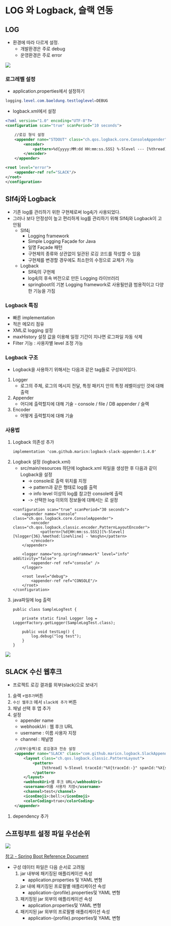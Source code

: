 # LOG 와 Logback, 슬랙 연동

## LOG
- 환경에 따라 다르게 설정. 
    - 개발환경은 주로 debug
    - 운영환경은 주로 error

![](https://i.imgur.com/cAoTrQs.png)

### 로그레벨 설정

-  application.properties에서 설정하기
```java
logging.level.com.baeldung.testloglevel=DEBUG
```
- logback.xml에서 설정
```xml
<?xml version="1.0" encoding="UTF-8"?>
<configuration scan="true" scanPeriod="10 seconds">

    //로깅 형식 설정
    <appender name="STDOUT" class="ch.qos.logback.core.ConsoleAppender">
        <encoder>
            <pattern>%d{yyyy:MM:dd HH:mm:ss.SSS} %-5level --- [%thread] %logger{35} : %msg %n</pattern>
        </encoder>
    </appender>

<root level="error">
    <appender-ref ref="SLACK"/>
</root>
</configuration>
```

## Slf4j와 Logback
- 기존 log를 관리하기 위한 구현체로써 log4j가 사용되었다. 
- 그러나 보다 안정성이 높고 편리하게 log를 관리하기 위해 Slf4j와 Logback이 고안됨
    - Slf4j
        - Logging framework
        - Simple Logging Façade for Java 
        - 일명 Façade  패턴
        - 구현체의 종류와 상관없이 일관된 로깅 코드를 작성할 수 있음
        - 구현체를 변경할 경우에도 최소한의 수정으로 교체가 가능
    - Logback
        - Slf4j의 구현체
        - log4j의 후속 버전으로 만든 Logging 라이브러리
        - springboot의 기본 Logging framework로 사용될만큼 범용적이고 다양한 기능을 가짐

### Logback 특징
- 빠른 implementation
- 적은 메모리 점유
- XML로 logging 설정
- maxHistory 설정 값을 이용해 일정 기간이 지나면 로그파일 자동 삭제
- Filter 기능 : 사용자별 level 조정 가능

### Logback 구조
- Logback을 사용하기 위해서는 다음과 같은 tag들로 구성되어있다.
1. Logger 
    - 로그의 주체, 로그의 메시지 전달, 특정 패키지 안의 특정 레벨이상인 것에 대해 출력
2. Appender 
    - 어디에 출력할지에 대해 기술 - console / file / DB appender / 슬랙
3. Encoder 
    - 어떻게 출력할지에 대해 기술

### 사용법
1. Logback 의존성 추가
    ```
    implementation 'com.github.maricn:logback-slack-appender:1.4.0'
    ```
2. Logback 설정 (logback.xml)
    - src/main/resources 하단에 logback.xml 파일을 생성한 후 다음과 같이 Logback을 설정
        - <appender> -> console로 출력 위치를 지정
        - <encoder> -> pattern과 같은 형태로 log를 출력
        - <logger> -> info level 이상의 log를 참고한 console에 출력
        - <root> -> 선택한 log 이외의 정보들에 대해서는 <root>로 설정
    ```
    <configuration scan="true" scanPeriod="30 seconds">
        <appender name="console" class="ch.qos.logback.core.ConsoleAppender">
            <encoder class="ch.qos.logback.classic.encoder.PatternLayoutEncoder">
                <pattern>[%d{HH:mm:ss.SSS}][%-5level][%logger{36}.%method:line%line] - %msg%n</pattern>
            </encoder>
        </appender>

        <logger name="org.springframework" level="info" additivity="false">
            <appender-ref ref="console" />
        </logger>

        <root level="debug">
            <appender-ref ref="CONSOLE"/>
        </root>
    </configuration>
    ```
3. java파일에 log 출력
    ```
    public class SampleLogTest {
 
        private static final Logger log = LoggerFactory.getLogger(SampleLogTest.class);
    
        public void testLog() {
            log.debug("log test");
        }
    }
    ```

![](https://i.imgur.com/KyAZJbJ.png)
## SLACK 수신 웹후크
- 프로젝트 로깅 결과를 외부(slack)으로 보내기
1. 슬랙 `+앱추가`버튼
2. `수신 웹후크` 에서 `slack에 추가` 버튼
3. 채널 선택 후 앱 추가
4. 설정 
    - appender name
    - webhookUri : 웹 후크 URL
    - username : 이름 사용자 지정
    - channel : 채널명
```xml
    //외부(슬랙)로 로깅결과 전송 설정
    <appender name="SLACK" class="com.github.maricn.logback.SlackAppender">
        <layout class="ch.qos.logback.classic.PatternLayout">
            <pattern>
                [%thread] %-5level traceId:"%X{traceId:-}" spanId:"%X{spanId:-}"%n%msg%n
            </pattern>
        </layout>
        <webhookUri>웹 후크 URL</webhookUri>
        <username>이름 사용자 지정</username>
        <channel>test</channel>
        <iconEmoji>:bell:</iconEmoji>
        <colorCoding>true</colorCoding>
    </appender>
```    

1. dependency 추가


## 스프링부트 설정 파일 우선순위
![](https://i.imgur.com/AIOrBmO.png)

[참고 - Spring Boot Reference Document](https://docs.spring.io/spring-boot/docs/2.7.0/reference/htmlsingle/#features.external-config)
- 구성 데이터 파일은 다음 순서로 고려됨
    1. jar 내부에 패키징된 애플리케이션 속성
        - application.properties 및 YAML 변형
    2. jar 내에 패키징된 프로필별 애플리케이션 속성
        - application-{profile}.properties및 YAML 변형
    3. 패키징된 jar 외부의 애플리케이션 속성
        - application.properties및 YAML 변형
    4. 패키지된 jar 외부의 프로필별 애플리케이션 속성
        - application-{profile}.properties및 YAML 변형